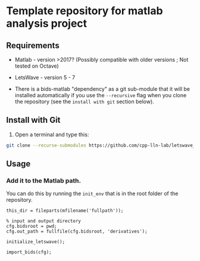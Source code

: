 # Template repository for matlab analysis project

## Requirements

- Matlab - version >2017? (Possibly compatible with older versions ; Not tested
  on Octave)
- LetsWave - version 5 - 7

- There is a bids-matlab "dependency" as a git sub-module that it will be
  installed automatically if you use the `--recursive` flag when you clone the
  repository (see the `install with git` section below).

## Install with Git

1. Open a terminal and type this:

```bash
git clone --recurse-submodules https://github.com/cpp-lln-lab/letswave_bids_import.git
```

## Usage

### Add it to the Matlab path.

You can do this by running the `init_env` that is in the root folder of the
repository.

```
this_dir = fileparts(mfilename('fullpath'));

% input and output directory
cfg.bidsroot = pwd;
cfg.out_path = fullfile(cfg.bidsroot, 'derivatives');

initialize_letswave();

import_bids(cfg);
```